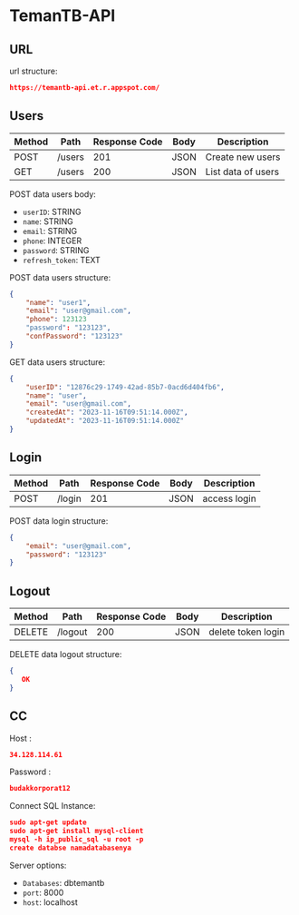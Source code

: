 # TemanTB-API

## URL
url structure:
```json
https://temantb-api.et.r.appspot.com/
```

## Users

| Method | Path          | Response Code | Body | Description         |
| ------ |---------------| ------------- | ---- |---------------------|
| POST   | /users        | 201 | JSON | Create new users |
| GET    | /users        | 200 | JSON | List data of users    |

POST data users body:

 - `userID`: STRING
 - `name`: STRING
 - `email`: STRING
 - `phone`: INTEGER
 - `password`: STRING
 - `refresh_token`: TEXT
   
POST data users structure:

```json
{
    "name": "user1",
    "email": "user@gmail.com",
    "phone": 123123
    "password": "123123",
    "confPassword": "123123"
}
```

GET data users structure:

```json
{
    "userID": "12876c29-1749-42ad-85b7-0acd6d404fb6",
    "name": "user",
    "email": "user@gmail.com",
    "createdAt": "2023-11-16T09:51:14.000Z",
    "updatedAt": "2023-11-16T09:51:14.000Z"
}
```

## Login

| Method | Path          | Response Code | Body | Description         |
| ------ |---------------| ------------- | ---- |---------------------|
| POST   | /login        | 201 | JSON | access login|

POST data login structure:

```json
{
    "email": "user@gmail.com",
    "password": "123123"
}
```

## Logout

| Method | Path          | Response Code | Body | Description         |
| ------ |---------------| ------------- | ---- |---------------------|
| DELETE   | /logout     | 200 | JSON | delete token login|

DELETE data logout structure:

```json
{
   OK
}
```


## CC

Host : 
```json
34.128.114.61
```
Password : 
```json
budakkorporat12
```

Connect SQL Instance:
```json
sudo apt-get update
sudo apt-get install mysql-client
mysql -h ip_public_sql -u root -p 
create databse namadatabasenya
```

Server options:
 - `Databases`: dbtemantb
 - `port`: 8000
 - `host`: localhost
